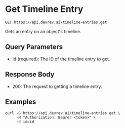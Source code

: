# Get Timeline Entry

```http
GET https://api.devrev.ai/timeline-entries.get
```

Gets an entry on an object's timeline.



## Query Parameters

- Id (required): The ID of the timeline entry to get.

## Response Body

- 200: The request to getting a timeline entry.

## Examples

```shell
curl -G https://api.devrev.ai/timeline-entries.get \
     -H "Authorization: Bearer <token>" \
     -d id=id
```